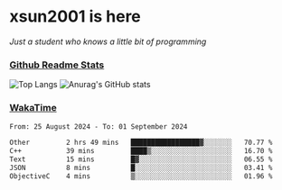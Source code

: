# xsun2001 is here

*Just a student who knows a little bit of programming*

### [Github Readme Stats](https://github.com/anuraghazra/github-readme-stats)

![Top Langs](https://github-readme-stats.vercel.app/api/top-langs/?username=xsun2001&layout=compact&theme=radical) ![Anurag's GitHub stats](https://github-readme-stats.vercel.app/api?username=xsun2001&show_icons=true&theme=radical)

### [WakaTime](https://wakatime.com)

<!--START_SECTION:waka-->

```txt
From: 25 August 2024 - To: 01 September 2024

Other         2 hrs 49 mins   █████████████████▓░░░░░░░   70.77 %
C++           39 mins         ████▒░░░░░░░░░░░░░░░░░░░░   16.70 %
Text          15 mins         █▓░░░░░░░░░░░░░░░░░░░░░░░   06.55 %
JSON          8 mins          █░░░░░░░░░░░░░░░░░░░░░░░░   03.41 %
ObjectiveC    4 mins          ▒░░░░░░░░░░░░░░░░░░░░░░░░   01.96 %
```

<!--END_SECTION:waka-->
